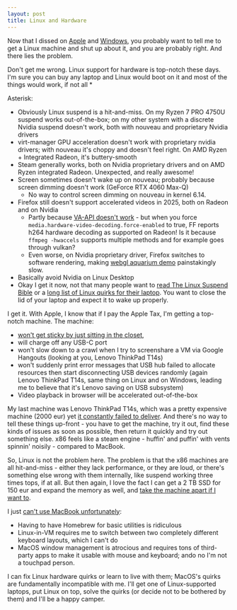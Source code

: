 ```yaml
---
layout: post
title: Linux and Hardware
---
```


Now that I dissed on [Apple](../apple-rant/) and [Windows](../windows/), you probably want
to tell me to get a Linux machine and shut up about it, and you are probably right. And there lies the problem.

Don't get me wrong. Linux support for hardware is top-notch these days. I'm sure you can
buy any laptop and Linux would boot on it and most of the things would work, if not all *

Asterisk:

- Obviously Linux suspend is a hit-and-miss. On my Ryzen 7 PRO 4750U suspend works out-of-the-box;
  on my other system with a discrete Nvidia suspend doesn't work, both with nouveau and proprietary Nvidia drivers
- virt-manager GPU acceleration doesn't work with proprietary nvidia drivers; with nouveau it's choppy and doesn't feel right.
  On AMD Ryzen + Integrated Radeon, it's buttery-smooth
- Steam generally works, both on Nvidia proprietary drivers and on AMD Ryzen integrated Radeon. Unexpected, and really awesome!
- Screen sometimes doesn't wake up on nouveau; probably because screen dimming doesn't work (GeForce RTX 4060 Max-Q)
  - No way to control screen dimming on nouveau in kernel 6.14.
- Firefox still doesn't support accelerated videos in 2025, both on Radeon and on Nvidia
  - Partly because [VA-API doesn't work](https://bugs.launchpad.net/ubuntu/+source/mesa/+bug/2125273) - but when you force `media.hardware-video-decoding.force-enabled` to true,
    FF reports h264 hardware decoding as supported on Radeon! Is it because `ffmpeg -hwaccels` supports multiple methods and for example goes through vulkan?
  - Even worse, on Nvidia proprietary driver, Firefox switches to software rendering, making [webgl aquarium demo](https://webglsamples.org/aquarium/aquarium.html) painstakingly slow.
- Basically avoid Nvidia on Linux Desktop
- Okay I get it now, not that many people want to [read The Linux Suspend Bible](https://wiki.archlinux.org/title/Power_management/Suspend_and_hibernate) or
  a [long list of Linux quirks for their laptop](https://wiki.archlinux.org/title/Framework_Laptop_13). You want to close the lid of your laptop
  and expect it to wake up properly.

I get it. With Apple, I know that if I pay the Apple Tax, I'm getting a top-notch machine.
The machine:

- [won't get sticky by just sitting in the closet](https://youtu.be/4wrJE3SBTBU?si=Jdif0FV9gsEYDU5V&t=110),
- will charge off any USB-C port
- won't slow down to a crawl when I try to screenshare a VM via Google Hangouts (looking at you, Lenovo ThinkPad T14s)
- won't suddenly print error messages that USB hub failed to allocate resources then start disconnecting USB devices randomly
  (again Lenovo ThinkPad T14s, same thing on Linux and on Windows, leading me to believe that it's Lenovo saving on USB subsystem)
- Video playback in browser will be accelerated out-of-the-box

My last machine was Lenovo ThinkPad T14s, which was a pretty expensive machine (2000 eur) yet [it constantly failed to deliver](../networking-lenovo-t14s-sucks/).
And there's no way to tell these things up-front - you have to get the machine, try it out, find these kinds of issues as soon as possible,
then return it quickly and try out something else. x86 feels like a steam engine - huffin' and puffin' with vents spinnin' noisily -
compared to MacBook.

So, Linux is not the problem here. The problem is that the x86 machines are all hit-and-miss - either they lack performance, or they are loud,
or there's something else wrong with them internally, like suspend working three times tops, if at all.
But then again, I love the fact I can get a 2 TB SSD for 150 eur and expand the memory
as well, and [take the machine apart if I want to](https://frame.work).

I just [can't use MacBook unfortunately](../back-to-linux/):

- Having to have Homebrew for basic utilities is ridiculous
- Linux-in-VM requires me to switch between two completely different keyboard layouts, which I can't do
- MacOS window management is atrocious and requires tons of third-party apps to make it usable with mouse and keyboard; ando no I'm not a touchpad person.

I can fix Linux hardware quirks or learn to live with them; MacOS's quirks are fundamentally incompatible with me.
I'll get one of Linux-supported laptops, put Linux on top, solve the quirks (or decide not to be bothered by them) and I'll be a happy camper.

